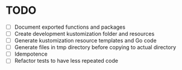 # TODO

- [ ] Document exported functions and packages
- [ ] Create development kustomization folder and resources
- [ ] Generate kustomization resource templates and Go code
- [ ] Generate files in tmp directory before copying to actual directory
- [ ] Idempotence
- [ ] Refactor tests to have less repeated code